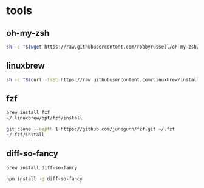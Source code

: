 # tools

## oh-my-zsh

```bash
sh -c "$(wget https://raw.githubusercontent.com/robbyrussell/oh-my-zsh/master/tools/install.sh -O -)"
```

## linuxbrew

```bash
sh -c "$(curl -fsSL https://raw.githubusercontent.com/Linuxbrew/install/master/install.sh)"
```

## fzf

```bash
brew install fzf
~/.linuxbrew/opt/fzf/install
```

```bash
git clone --depth 1 https://github.com/junegunn/fzf.git ~/.fzf
~/.fzf/install
```

## diff-so-fancy

```bash
brew install diff-so-fancy
```

```bash
npm install -g diff-so-fancy
```
